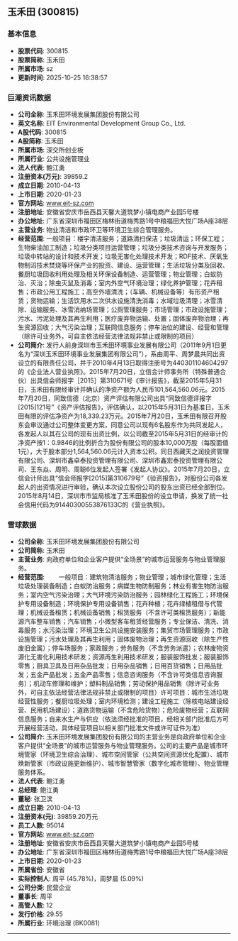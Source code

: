 ## 玉禾田 (300815)

### 基本信息

- **股票代码**: 300815
- **股票简称**: 玉禾田
- **所属市场**: sz
- **更新时间**: 2025-10-25 16:38:57

### 巨潮资讯数据

- **公司全称**: 玉禾田环境发展集团股份有限公司
- **英文名称**: EIT Environmental Development Group Co., Ltd.
- **A股代码**: 300815
- **A股简称**: 玉禾田
- **所属市场**: 深交所创业板
- **所属行业**: 公共设施管理业
- **法人代表**: 鲍江勇
- **注册资本(万元)**: 39859.2
- **成立日期**: 2010-04-13
- **上市日期**: 2020-01-23
- **官方网站**: www.eit-sz.com
- **注册地址**: 安徽省安庆市岳西县天馨大道筑梦小镇电商产业园5号楼
- **办公地址**: 广东省深圳市福田区梅林街道梅秀路1号中粮福田大悦广场A座38层
- **主营业务**: 物业清洁和市政环卫等环境卫生综合管理服务。
- **经营范围**: 一般项目：楼宇清洁服务；道路清扫保洁；垃圾清运；环保工程；生物柴油加工制造；垃圾分类项目运营管理；垃圾分类技术咨询与开发服务；垃圾中转站的设计和技术开发；垃圾无害化处理技术开发；RDF技术、厌氧生物制沼技术焚烧等环保产业的投资、建设、运营管理；生活垃圾分类及回收、餐厨垃圾回收利用处理及相关环保设备制造、运营管理；物业管理；白蚁防治、灭治；除虫灭鼠及消毒；室内外空气环境治理；绿化养护管理；花卉租售；市政公用工程施工；高空外墙清洗；（车辆、机械设备等）有形资产租赁；货物运输；生活饮用水二次供水设施清洗消毒；水域垃圾清理；冰雪清除、运输服务、冰雪消纳场管理；公厕管理服务；市场管理；市政设施管理；污水、污泥处理及其再生利用；医疗废弃物运输、处置；固体废弃物治理；再生资源回收；大气污染治理；互联网信息服务；停车泊位的建设、经营和管理（除许可业务外，可自主依法经营法律法规非禁止或限制的项目）
- **公司简介**: 发行人前身深圳市玉禾田环境事业发展有限公司（2011年9月1日更名为“深圳玉禾田环境事业发展集团有限公司”），系由周平、周梦晨共同出资设立的有限责任公司，并于2010年4月13日取得注册号为440301104604297的《企业法人营业执照》。2015年7月20日，立信会计师事务所（特殊普通合伙）出具信会师报字［2015］第310671号《审计报告》，截至2015年5月31日，玉禾田有限经审计并确认的净资产额为人民币101,564,560.06元。2015年7月20日，同致信德（北京）资产评估有限公司出具“同致信德评报字[2015]121号”《资产评估报告》，评估确认，以2015年5月31日为基准日，玉禾田有限的评估净资产为18,339.23万元。2015年7月20日，玉禾田有限召开股东会审议通过公司整体变更方案，同意公司以现有6名股东作为共同发起人，各发起人以其在公司的现有出资比例，以公司截至2015年5月31日的经审计的净资产按1：0.9846的比例折合为股份有限公司的股本10,000万股（每股面值1元），大于股本部分1,564,560.06元计入资本公积。同日西藏天之润投资管理有限公司、深圳市鑫卓泰投资管理有限公司、深圳市鑫宏泰投资管理有限公司、王东焱、周明、周聪6位发起人签署《发起人协议》。2015年7月20日，立信会计师出具“信会师报字[2015]第310679号”《验资报告》，对股份公司各发起人的出资情况进行审验，确认本次设立股份公司的股东出资已经全部到位。2015年8月14日，深圳市市监局核准了玉禾田股份的设立申请，换发了统一社会信用代码为91440300553876133C的《营业执照》。

### 雪球数据

- **公司全称**: 玉禾田环境发展集团股份有限公司
- **公司简称**: 玉禾田
- **主营业务**: 向政府单位和企业客户提供“全场景”的城市运营服务与物业管理服务。
- **经营范围**: 　　一般项目：建筑物清洁服务；物业管理；城市绿化管理；生活垃圾处理装备制造；白蚁防治服务；病媒生物防制服务；林业有害生物防治服务；室内空气污染治理；大气环境污染防治服务；园林绿化工程施工；环境保护专用设备制造；环境保护专用设备销售；花卉种植；花卉绿植租借与代管理；机械设备租赁；机械设备销售；租赁服务（不含许可类租赁服务）；新能源汽车整车销售；汽车销售；小微型客车租赁经营服务；专业保洁、清洗、消毒服务；水污染治理；环境卫生公共设施安装服务；集贸市场管理服务；市政设施管理；污水处理及其再生利用；固体废物治理；再生资源回收（除生产性废旧金属）；停车场服务；家政服务；劳务服务（不含劳务派遣）；农林废物资源化无害化利用技术研发；资源再生利用技术研发；服装服饰批发；服装服饰零售；厨具卫具及日用杂品批发；日用杂品销售；日用百货销售；日用品批发；五金产品批发；五金产品零售；信息咨询服务（不含许可类信息咨询服务）；机动车修理和维护；塑料制品销售；劳动保护用品销售（除许可业务外，可自主依法经营法律法规非禁止或限制的项目）许可项目：城市生活垃圾经营性服务；餐厨垃圾处理；室内环境检测；建设工程施工（除核电站建设经营、民用机场建设）；道路货物运输（不含危险货物）；危险废物经营；互联网信息服务；自来水生产与供应（依法须经批准的项目，经相关部门批准后方可开展经营活动，具体经营项目以相关部门批准文件或许可证件为准）
- **公司简介**: 玉禾田环境发展集团股份有限公司的主营业务是向政府单位和企业客户提供“全场景”的城市运营服务与物业管理服务。公司的主要产品是城市环境管家（环境卫生综合治理）、城市空间管家（公共空间资源优化配置）、城市焕新管家（市政设施更新维护）、城市智慧管家（数字化城市管理）、物业管理服务体系。
- **法人代表**: 鲍江勇
- **总经理**: 鲍江勇
- **董秘**: 张卫滨
- **成立日期**: 2010-04-13
- **注册资本(元)**: 39859.20万元
- **员工人数**: 95014
- **官方网站**: www.eit-sz.com
- **注册地址**: 安徽省安庆市岳西县天馨大道筑梦小镇电商产业园5号楼
- **办公地址**: 广东省深圳市福田区梅林街道梅秀路1号中粮福田大悦广场A座38层
- **上市日期**: 2020-01-23
- **所属省份**: 安徽省
- **实际控制人**: 周平 (45.78%)，周梦晨 (5.09%)
- **公司分类**: 民营企业
- **董事长**: 周平
- **高管人数**: 12
- **发行价格**: 29.55
- **所属行业**: 环境治理 (BK0081)

---